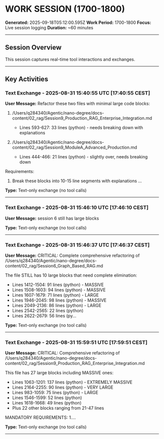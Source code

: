# WORK SESSION (1700-1800)

**Generated:** 2025-09-18T05:12:00.595Z
**Work Period:** 1700-1800
**Focus:** Live session logging
**Duration:** ~60 minutes

---

## Session Overview

This session captures real-time tool interactions and exchanges.

---

## Key Activities

### Text Exchange - 2025-08-31 15:40:55 UTC [17:40:55 CEST]

**User Message:** Refactor these two files with minimal large code blocks:

1. /Users/q284340/Agentic/nano-degree/docs-content/02_rag/Session9_Production_RAG_Enterprise_Integration.md
   - Lines 593-627: 33 lines (python) - needs breaking down with explanations

2. /Users/q284340/Agentic/nano-degree/docs-content/02_rag/Session9_ModuleA_Advanced_Production.md  
   - Lines 444-466: 21 lines (python) - slightly over, needs breaking down

Requirements:
1. Break these blocks into 10-15 line segments with explanations
...

**Type:** Text-only exchange (no tool calls)

---

### Text Exchange - 2025-08-31 15:46:10 UTC [17:46:10 CEST]

**User Message:** session 6 still has large blocks

**Type:** Text-only exchange (no tool calls)

---

### Text Exchange - 2025-08-31 15:46:37 UTC [17:46:37 CEST]

**User Message:** CRITICAL: Complete comprehensive refactoring of /Users/q284340/Agentic/nano-degree/docs-content/02_rag/Session6_Graph_Based_RAG.md

The file STILL has 10 large blocks that need complete elimination:
- Lines 1412-1504: 91 lines (python) - MASSIVE
- Lines 1508-1603: 94 lines (python) - MASSIVE  
- Lines 1607-1679: 71 lines (python) - LARGE
- Lines 1946-2045: 98 lines (python) - MASSIVE
- Lines 2049-2136: 86 lines (python) - LARGE
- Lines 2542-2565: 22 lines (python)
- Lines 2622-2679: 56 lines (py...

**Type:** Text-only exchange (no tool calls)

---

### Text Exchange - 2025-08-31 15:59:51 UTC [17:59:51 CEST]

**User Message:** CRITICAL: Comprehensive refactoring of /Users/q284340/Agentic/nano-degree/docs-content/02_rag/Session9_Production_RAG_Enterprise_Integration.md

This file has 27 large blocks including MASSIVE ones:
- Lines 1063-1201: 137 lines (python) - EXTREMELY MASSIVE
- Lines 2164-2255: 90 lines (python) - VERY LARGE
- Lines 983-1059: 75 lines (python) - LARGE
- Lines 1546-1599: 52 lines (python)
- Lines 1618-1668: 49 lines (python)
- Plus 22 other blocks ranging from 21-47 lines

MANDATORY REQUIREMENTS:
1....

**Type:** Text-only exchange (no tool calls)

---

